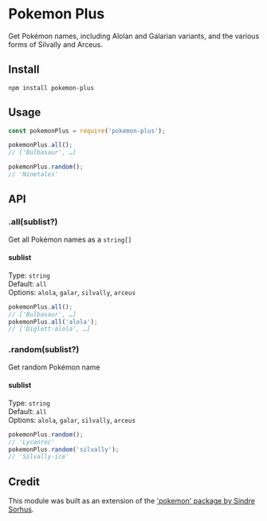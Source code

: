 # Pokemon Plus
Get Pokémon names, including Alolan and Galarian variants, and the various forms of Silvally and Arceus.

## Install
```
npm install pokemon-plus
```

## Usage
```js
const pokemonPlus = require('pokemon-plus');

pokemonPlus.all();
// ['Bulbasaur', …]

pokemonPlus.random();
// 'Ninetales'
```

## API
### .all(sublist?)
Get all Pokémon names as a `string[]`

#### sublist
Type: `string`  
Default: `all`  
Options: `alola`, `galar`, `silvally`, `arceus`

```js
pokemonPlus.all();
// ['Bulbasaur', …]
pokemonPlus.all('alola');
// ['Diglett-alola', …]
```

### .random(sublist?)
Get random Pokémon name

#### sublist
Type: `string`  
Default: `all`  
Options: `alola`, `galar`, `silvally`, `arceus`

```js
pokemonPlus.random();
// 'Lycanroc'
pokemonPlus.random('silvally');
// 'Silvally-ice'
```

## Credit
This module was built as an extension of the ['pokemon' package by Sindre Sorhus](https://github.com/sindresorhus/pokemon).